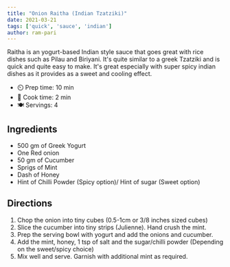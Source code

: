 ```yaml
---
title: "Onion Raitha (Indian Tzatziki)"
date: 2021-03-21
tags: ['quick', 'sauce', 'indian']
author: ram-pari
---
```


Raitha is an yogurt-based Indian style sauce that goes great with rice dishes such as Pilau and Biriyani. It's quite similar to
a greek Tzatziki and is quick and quite easy to make. It's great especially with super spicy indian dishes as it
provides as a sweet and cooling effect.

- ⏲️ Prep time: 10 min
- 🍳 Cook time: 2 min
- 🍽️ Servings: 4

## Ingredients

- 500 gm of Greek Yogurt
- One Red onion
- 50 gm of Cucumber
- Sprigs of Mint
- Dash of Honey
- Hint of Chilli Powder (Spicy option)/ Hint of sugar (Sweet option)

## Directions

1. Chop the onion into tiny cubes (0.5-1cm or 3/8 inches sized cubes)
2. Slice the cucumber into tiny strips (Julienne). Hand crush the mint.
3. Prep the serving bowl with yogurt and add the onions and cucumber.
4. Add the mint, honey, 1 tsp of salt and the sugar/chilli powder (Depending on the sweet/spicy choice)
5. Mix well and serve. Garnish with additional mint as required.
